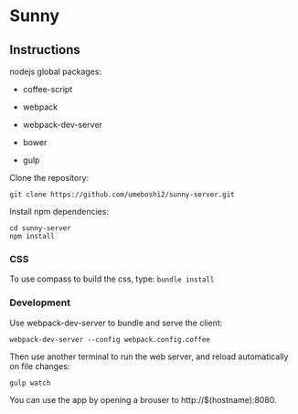 # Sunny

## Instructions

nodejs global packages:

- coffee-script

- webpack

- webpack-dev-server

- bower

- gulp


Clone the repository:

```git clone https://github.com/umeboshi2/sunny-server.git```

Install npm dependencies:

```
cd sunny-server
npm install
```

### CSS

To use compass to build the css, type: ```bundle install```

### Development

Use webpack-dev-server to bundle and serve the client:

```webpack-dev-server --config webpack.config.coffee```

Then use another terminal to run the web server, and 
reload automatically on file changes:

```gulp watch```

You can use the app by opening a brouser to http://$(hostname):8080.

